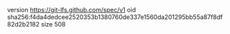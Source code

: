 version https://git-lfs.github.com/spec/v1
oid sha256:f4da4dedcee2520353b1380760de337e1560da201295bb55a87f8df82d2b2182
size 508

